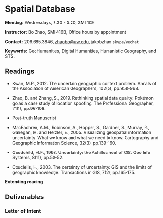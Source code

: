 # Spatial Database

**Meeting:** Wednesdays, 2:30 - 5:20, SMI 109

**Instructor:** Bo Zhao, SMI 416B, Office hours by appointment

**Contact:** 206.685.3846, zhaobo@uw.edu, jakobzhao `skype/wechat`

**Keywords:** GeoHumanities, Digital Humanities, Humanistic Geography, and STS.

## Readings

* Kwan, M.P., 2012. The uncertain geographic context problem. Annals of the Association of American Geographers, 102(5), pp.958-968.

* Zhao, B. and Zhang, S., 2019. Rethinking spatial data quality: Pokémon go as a case study of location spoofing. The Professional Geographer, 71(1), pp.96-108.

* Post-truth Manuscript

* MacEachren, A.M., Robinson, A., Hopper, S., Gardner, S., Murray, R., Gahegan, M. and Hetzler, E., 2005. Visualizing geospatial information uncertainty: What we know and what we need to know. Cartography and Geographic Information Science, 32(3), pp.139-160.

* Goodchild, M.F., 1998. Uncertainty: the Achilles heel of GIS. Geo Info Systems, 8(11), pp.50-52.

* Couclelis, H., 2003. The certainty of uncertainty: GIS and the limits of geographic knowledge. Transactions in GIS, 7(2), pp.165-175.

**Extending reading**


## Deliverables

### Letter of Intent
